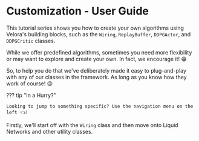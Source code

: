 # Customization - User Guide

This tutorial series shows you how to create your own algorithms using Velora's building blocks, such as the `Wiring`, `ReplayBuffer`, `DDPGActor`, and `DDPGCritic` classes.

While we offer predefined algorithms, sometimes you need more flexibility or may want to explore and create your own. In fact, we encourage it! 😁

So, to help you do that we've deliberately made it easy to plug-and-play with any of our classes in the framework. As long as you know how they work of course! 😉

??? tip "In a Hurry?"

    Looking to jump to something specific? Use the navigation menu on the left 👈!

Firstly, we'll start off with the `Wiring` class and then move onto Liquid Networks and other utility classes.
